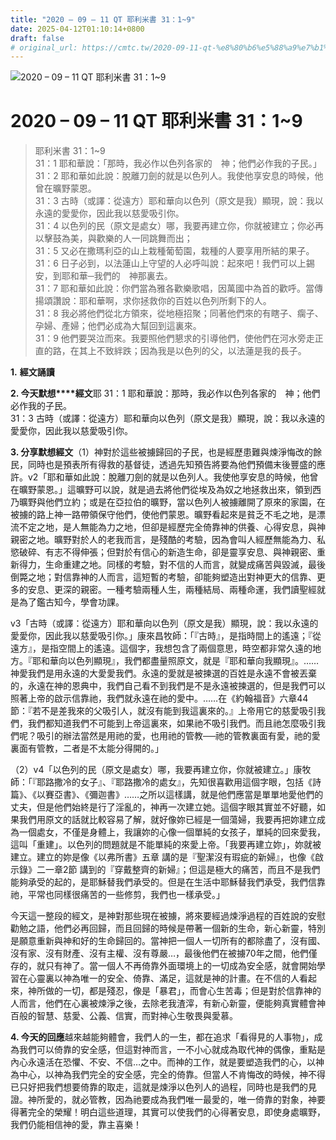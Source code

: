 ```yaml
---
title: "2020 – 09 – 11 QT 耶利米書 31：1~9"
date: 2025-04-12T01:10:14+0800
draft: false
# original_url: https://cmtc.tw/2020-09-11-qt-%e8%80%b6%e5%88%a9%e7%b1%b3%e6%9b%b8-31%ef%bc%9a19
---
```


![2020 – 09 – 11 QT 耶利米書 31：1~9](/images/qt.jpg   "2020 – 09 – 11 QT 耶利米書 31：1~9")

# 2020 – 09 – 11 QT 耶利米書 31：1~9

> 耶利米書 31：1~9  
> 31：1 耶和華說：「那時，我必作以色列各家的　神；他們必作我的子民。」  
> 31：2 耶和華如此說：脫離刀劍的就是以色列人。我使他享安息的時候，他曾在曠野蒙恩。  
> 31：3 古時（或譯：從遠方）耶和華向以色列（原文是我）顯現，說：我以永遠的愛愛你，因此我以慈愛吸引你。  
> 31：4 以色列的民（原文是處女）哪，我要再建立你，你就被建立；你必再以擊鼓為美，與歡樂的人一同跳舞而出；  
> 31：5 又必在撒瑪利亞的山上栽種葡萄園，栽種的人要享用所結的果子。  
> 31：6 日子必到，以法蓮山上守望的人必呼叫說：起來吧！我們可以上錫安，到耶和華─我們的　神那裏去。  
> 31：7 耶和華如此說：你們當為雅各歡樂歌唱，因萬國中為首的歡呼。當傳揚頌讚說：耶和華啊，求你拯救你的百姓以色列所剩下的人。  
> 31：8 我必將他們從北方領來，從地極招聚；同著他們來的有瞎子、瘸子、孕婦、產婦；他們必成為大幫回到這裏來。  
> 31：9 他們要哭泣而來。我要照他們懇求的引導他們，使他們在河水旁走正直的路，在其上不致絆跌；因為我是以色列的父，以法蓮是我的長子。

**1.** **經文誦讀**

**2. 今天默想****經文**耶 31：1 耶和華說：那時，我必作以色列各家的　神；他們必作我的子民。  
31：3 古時（或譯：從遠方）耶和華向以色列（原文是我）顯現，說：我以永遠的愛愛你，因此我以慈愛吸引你。

**3. 分享默想經文**（1）神對於這些被擄歸回的子民，也是經歷患難與煉淨悔改的餘民，同時也是預表所有得救的基督徒，透過先知預告將要為他們預備末後豐盛的應許。v2「耶和華如此說：脫離刀劍的就是以色列人。我使他享安息的時候，他曾在曠野蒙恩。」這曠野可以說，就是過去將他們從埃及為奴之地拯救出來，領到西乃曠野與他們立約；或是在亞拉伯的曠野，當以色列人被擄離開了原來的家園，在被擄的路上神一路帶領保守他們，使他們蒙恩。曠野看起來是貧乏不毛之地，是漂流不定之地，是人無能為力之地，但卻是經歷完全倚靠神的供養、心得安息，與神親密之地。曠野對於人的老我而言，是殘酷的考驗，因為會叫人經歷無能為力、私慾破碎、有志不得伸張；但對於有信心的新造生命，卻是靈享安息、與神親密、重新得力，生命重建之地。同樣的考驗，對不信的人而言，就變成痛苦與毀滅，最後倒斃之地；對信靠神的人而言，這短暫的考驗，卻能夠塑造出對神更大的信靠、更多的安息、更深的親密。一種考驗兩種人生，兩種結局、兩種命運，我們讀聖經就是為了鑑古知今，學會功課。

v3「古時（或譯：從遠方）耶和華向以色列（原文是我）顯現，說：我以永遠的愛愛你，因此我以慈愛吸引你。」康來昌牧師：「『古時』，是指時間上的遙遠；『從遠方』，是指空間上的遙遠。這個字，我想包含了兩個意思，時空都非常久遠的地方。『耶和華向以色列顯現』，我們都盡量照原文，就是『耶和華向我顯現』。……神愛我們是用永遠的大愛愛我們。永遠的愛就是被揀選的百姓是永遠不會被丟棄的，永遠在神的恩典中，我們自己看不到我們是不是永遠被揀選的，但是我們可以照著上帝的啟示信靠祂，我們就永遠在祂的愛中。……在《約翰福音》六章44節：『若不是差我來的父吸引人，就沒有能到我這裏來的。』上帝用它的慈愛吸引我們，我們都知道我們不可能到上帝這裏來，如果祂不吸引我們。而且祂怎麼吸引我們呢？吸引的辦法當然是用祂的愛，也用祂的管教──祂的管教裏面有愛，祂的愛裏面有管教，二者是不太能分得開的。」

（2）v4「以色列的民（原文是處女）哪，我要再建立你，你就被建立。」康牧師：「『耶路撒冷的女子』、『耶路撒冷的處女』，先知很喜歡用這個字眼，包括《詩篇》、《以賽亞書》、《彌迦書》……之所以這樣講，就是他們應當是單單地愛他們的丈夫，但是他們始終是行了淫亂的，神再一次建立她。這個字眼其實並不好聽，如果我們用原文的話就比較容易了解，就好像妳已經是一個蕩婦，我要再把妳建立成為一個處女，不僅是身體上，我讓妳的心像一個單純的女孩子，單純的回來愛我，這叫「重建」。以色列的問題就是不能單純的來愛上帝。「我要再建立妳」，妳就被建立。建立的妳是像《以弗所書》五章 講的是『聖潔沒有瑕疵的新婦』，也像《啟示錄》二一章2節 講到的『穿戴整齊的新婦』；但這是極大的痛苦，而且不是我們能夠承受的起的，是耶穌替我們承受的。但是在生活中耶穌替我們承受，我們信靠祂，平常也同樣很痛苦的一些修剪，我們也一樣承受。」

今天這一整段的經文，是神對那些現在被擄，將來要經過煉淨過程的百姓說的安慰勸勉之語，他們必再回歸，而且回歸的時候是帶著一個新的生命，新心新靈，特別是願意重新與神和好的生命歸回的。當神把一個人一切所有的都除盡了，沒有國、沒有家、沒有財產、沒有主權、沒有尊嚴…，最後他們在被擄70年之間，他們僅存的，就只有神了。當一個人不再倚靠外面環境上的一切成為安全感，就會開始學習在心靈裏以神為唯一的安全、倚靠、滿足，這就是神的計畫。在不信的人看起來，神所做的一切，都是殘忍，像是「暴君」，而會心生苦毒；但是對於信靠神的人而言，他們在心裏被煉淨之後，去除老我渣滓，有新心新靈，便能夠真實體會神百般的智慧、慈愛、公義、信實，而對神心生敬畏與愛慕。

**4. 今天的回應**越來越能夠體會，我們人的一生，都在追求「看得見的人事物」，成為我們可以倚靠的安全感，但這對神而言，一不小心就成為取代神的偶像，重點是內心永遠活在恐懼、不安、不信…之中。而神的工作，就是要塑造我們的心，以神為中心，以神為我們完全的安全感，完全的倚靠。但當人不肯悔改的時候，神不得已只好把我們想要倚靠的取走，這就是煉淨以色列人的過程，同時也是我們的見證。神所愛的，就必管教，因為祂要成為我們唯一最愛的，唯一倚靠的對象，神要得著完全的榮耀！明白這些道理，其實可以使我們的心得著安息，即使身處曠野，我們仍能相信神的愛，靠主喜樂！